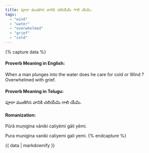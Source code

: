 ```yaml
---
title: పూరా ముణిగిన వానికి చలియేమి గాలి యేమి.
tags:
  - "wind"
  - "water"
  - "overwhelmed"
  - "grief"
  - "cold"
---
```


{% capture data %}
#### Proverb Meaning in English:
When a man plunges into the water does he care for cold or Wind ?
Overwhelmed with grief.

#### Proverb Meaning in Telugu:
పూరా ముణిగిన వానికి చలియేమి గాలి యేమి.

#### Romanization:
Pūrā muṇigina vāniki caliyēmi gāli yēmi.

Pura munigina vaniki caliyemi gali yemi.
{% endcapture %}

{{ data | markdownify }}

